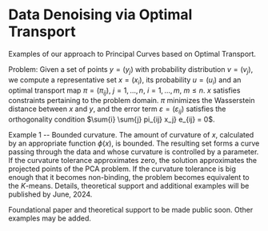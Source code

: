 # Data Denoising via Optimal Transport

Examples of our approach to Principal Curves based on Optimal Transport.

Problem: Given a set of points $y=(y_j)$ with probability distribution $v=(v_j)$, we compute a representative set $x=(x_i)$, its probability $u=(u_i)$ and an optimal transport map $\pi=(\pi_{ij})$, $j=1,\ldots,n$, $i=1,\ldots,m$, $m\leq n$. $x$ satisfies constraints pertaining to the problem domain. $\pi$ minimizes the Wasserstein distance between $x$ and $y$, and the error term $\varepsilon=(\varepsilon_{ij})$ satisfies the orthogonality condition $\sum{i} \sum{j} pi_{ij} x_j} e_{ij} = 0$.

Example 1 -- Bounded curvature. The amount of curvature of $x$, calculated by an appropriate function $\phi(x)$, is bounded. The resulting set forms a curve passing through the data and whose curvature is controlled by a parameter. If the curvature tolerance approximates zero, the solution approximates the projected points of the PCA problem. If the curvature tolerance is big enough that it becomes non-binding, the problem becomes equivalent to the $K$-means. Details, theoretical support and additional examples will be published by June, 2024.

Foundational paper and theoretical support to be made public soon. Other examples may be added.
